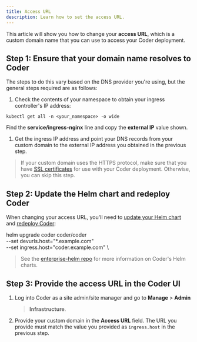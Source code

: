 ```yaml
---
title: Access URL
description: Learn how to set the access URL.
---
```


This article will show you how to change your **access URL**, which is a custom
domain name that you can use to access your Coder deployment.

## Step 1: Ensure that your domain name resolves to Coder

The steps to do this vary based on the DNS provider you're using, but the
general steps required are as follows:

1. Check the contents of your namespace to obtain your ingress controller's
   IP address:

  ```console
  kubectl get all -n <your_namespace> -o wide
  ```

  Find the **service/ingress-nginx** line and copy the **external IP** value
  shown.

1. Get the ingress IP address and point your DNS records from your custom
   domain to the external IP address you obtained in the previous step.

> If your custom domain uses the HTTPS protocol, make sure that you have [SSL
certificates](../guides/ssl-certificates/index.md) for use with your Coder
deployment. Otherwise, you can skip this step.

## Step 2: Update the Helm chart and redeploy Coder

When changing your access URL, you'll need to [update your Helm
chart](../guides/admin/helm-charts.md) and [redeploy
Coder](../setup/updating.md):

helm upgrade coder coder/coder \
  --set devurls.host="*.example.com" \
  --set ingress.host="coder.example.com" \

> See the [enterprise-helm repo](https://github.com/cdr/enterprise-helm) for
> more information on Coder's Helm charts.

## Step 3: Provide the access URL in the Coder UI

1. Log into Coder as a site admin/site manager and go to **Manage** > **Admin**
   > **Infrastructure**.

1. Provide your custom domain in the **Access URL** field. The URL you provide
   must match the value you provided as `ingress.host` in the previous step.
